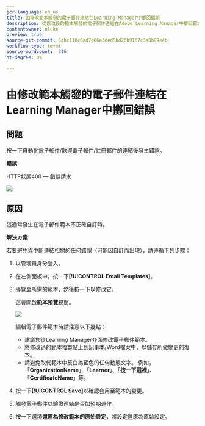 ```yaml
---
jcr-language: en_us
title: 由修改範本觸發的電子郵件連結在Learning Manager中擲回錯誤
description: 從修改後的範本觸發的電子郵件連結在Adobe Learning Manager中擲回錯誤
contentowner: nluke
preview: true
source-git-commit: 6abc118c6ad7e66e3ded5bd26b9167c3a0b99e4b
workflow-type: tm+mt
source-wordcount: '216'
ht-degree: 0%

---
```




# 由修改範本觸發的電子郵件連結在Learning Manager中擲回錯誤

## 問題

按一下自動化電子郵件/歡迎電子郵件/註冊郵件的連結後發生錯誤。

**錯誤**

HTTP狀態400 — 錯誤請求

![](assets/email-404.png)

## 原因

這通常發生在電子郵件範本不正確自訂時。

**解決方案**

若要避免與中斷連結相關的任何錯誤（可能因自訂而出現），請遵循下列步驟：

1. 以管理員身分登入。
1. 在左側面板中，按一下&#x200B;**[!UICONTROL Email Templates]**。

1. 導覽至所需的範本，然後按一下以修改它。

   這會開啟&#x200B;**範本預覽**&#x200B;視窗。

   ![](assets/email-template.png)

   編輯電子郵件範本時請注意以下幾點：

   * 建議您從Learning Manager介面修改電子郵件範本。
   * 將修改過的範本複製貼上到記事本/Word檔案中，以儲存所做變更的復本。
   * 請避免取代範本中反白為藍色的任何動態文字。 例如，「**OrganizationName**」、「**Learner**」、「**按一下這裡**」、「**CertificateName**」等。

1. 按一下&#x200B;**[!UICONTROL Save]**&#x200B;以確認套用至範本的變更。
1. 觸發電子郵件以驗證連結是否如預期運作。
1. 按一下選項&#x200B;**還原為修改範本的原始設定**，將設定還原為原始設定。
